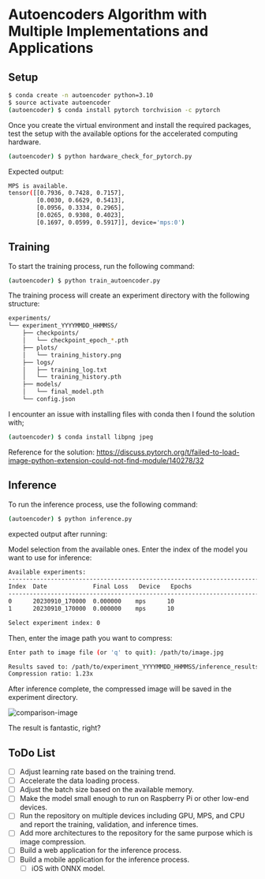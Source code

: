 # Autoencoders Algorithm with Multiple Implementations and Applications


## Setup

```bash
$ conda create -n autoencoder python=3.10
$ source activate autoencoder
(autoencoder) $ conda install pytorch torchvision -c pytorch
```

Once you create the virtual environment and install the required packages, test the setup with the available options for the accelerated computing hardware.

```bash
(autoencoder) $ python hardware_check_for_pytorch.py
```

Expected output:

```bash
MPS is available.
tensor([[0.7936, 0.7428, 0.7157],
        [0.0030, 0.6629, 0.5413],
        [0.0956, 0.3334, 0.2965],
        [0.0265, 0.9308, 0.4023],
        [0.1697, 0.0599, 0.5917]], device='mps:0')
```

## Training

To start the training process, run the following command:

```bash
(autoencoder) $ python train_autoencoder.py
```

The training process will create an experiment directory with the following structure:

```bash
experiments/
└── experiment_YYYYMMDD_HHMMSS/
    ├── checkpoints/
    │   └── checkpoint_epoch_*.pth
    ├── plots/
    │   └── training_history.png
    ├── logs/
    │   ├── training_log.txt
    │   └── training_history.pth
    ├── models/
    │   └── final_model.pth
    └── config.json
```

I encounter an issue with installing files with conda then I found the solution with;

```bash
(autoencoder) $ conda install libpng jpeg
```

Reference for the solution: https://discuss.pytorch.org/t/failed-to-load-image-python-extension-could-not-find-module/140278/32 


## Inference

To run the inference process, use the following command:

```bash
(autoencoder) $ python inference.py
```

expected output after running:

Model selection from the available ones. Enter the index of the model you want to use for inference: 

```bash
Available experiments:
--------------------------------------------------------------------------------
Index  Date             Final Loss   Device   Epochs
--------------------------------------------------------------------------------
0      20230910_170000  0.000000    mps      10
1      20230910_170000  0.000000    mps      10

Select experiment index: 0

```

Then, enter the image path you want to compress:

```bash
Enter path to image file (or 'q' to quit): /path/to/image.jpg

Results saved to: /path/to/experiment_YYYYMMDD_HHMMSS/inference_results/comparison_YYYYMMDD_HHMMSS.png
Compression ratio: 1.23x

```

After inference complete, the compressed image will be saved in the experiment directory.

![comparison-image](experiments/experiment_20250118_192914/inference_results/comparison_20250118_202829.png)


The result is fantastic, right?


## ToDo List

 - [ ] Adjust learning rate based on the training trend.
 - [ ] Accelerate the data loading process.
 - [ ] Adjust the batch size based on the available memory.
 - [ ] Make the model small enough to run on Raspberry Pi or other low-end devices.
 - [ ] Run the repository on multiple devices including GPU, MPS, and CPU and report the training, validation, and inference times.
 - [ ] Add more architectures to the repository for the same purpose which is image compression.
 - [ ] Build a web application for the inference process.
 - [ ] Build a mobile application for the inference process.
    + [ ] iOS with ONNX model.
